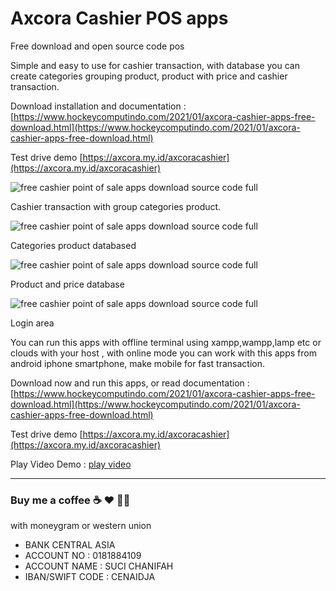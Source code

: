 # Axcora Cashier POS apps

Free download and open source code pos

Simple and easy to use for cashier transaction, with database you can create categories grouping product, product with price and cashier transaction.

Download installation and documentation :
[https://www.hockeycomputindo.com/2021/01/axcora-cashier-apps-free-download.html](https://www.hockeycomputindo.com/2021/01/axcora-cashier-apps-free-download.html)

Test drive demo [https://axcora.my.id/axcoracashier](https://axcora.my.id/axcoracashier)

![free cashier point of sale apps download source code full](https://1.bp.blogspot.com/-hiDdY27VP4g/YBGYNUZgqxI/AAAAAAAAJ84/XXA2lzzWU8EIs8k3a1_EoGj1UBg1JaPFACLcBGAsYHQ/s16000/free%2Bdownload%2Bopen%2Bsource%2Bcode%2Bpos%2Bpoint%2Bofsale%2Baplikasi%2Bkasir%2Btoko%2Brestoran%2Bgratis%2B%25283%2529.png)

Cashier transaction with group categories product.


![free cashier point of sale apps download source code full](https://1.bp.blogspot.com/--WYb6fVfYeI/YBGYNRYS5jI/AAAAAAAAJ8w/ap_X0xUFsHkkFYCZcrLQfxIohUwOkdedACLcBGAsYHQ/s1366/free%2Bdownload%2Bopen%2Bsource%2Bcode%2Bpos%2Bpoint%2Bofsale%2Baplikasi%2Bkasir%2Btoko%2Brestoran%2Bgratis%2B%25281%2529.png)

Categories product databased

![free cashier point of sale apps download source code full](https://1.bp.blogspot.com/-uh8dSf2WDVs/YBGYNaCcEvI/AAAAAAAAJ80/7pWDuCJNNZ0UKX8KQTrBwX-i6kcJbgrQwCLcBGAsYHQ/s16000/free%2Bdownload%2Bopen%2Bsource%2Bcode%2Bpos%2Bpoint%2Bofsale%2Baplikasi%2Bkasir%2Btoko%2Brestoran%2Bgratis%2B%25282%2529.png)

Product and price database

![free cashier point of sale apps download source code full](https://1.bp.blogspot.com/-qIG8mrs2r18/YBGaMVpSXvI/AAAAAAAAJ9M/1PZzEY66r0stbY7duKt0_CszE7v5bzj6wCLcBGAsYHQ/s16000/Screenshot_2021-01-27%2BAxcora%2BCashier%2BPOS%2BApps%25281%2529.png)

Login area

You can run this apps with offline terminal using xampp,wampp,lamp etc or clouds with your host , with online mode you can work with this apps from android iphone smartphone, make mobile for fast transaction.

Download now and run this apps, or read documentation :
[https://www.hockeycomputindo.com/2021/01/axcora-cashier-apps-free-download.html](https://www.hockeycomputindo.com/2021/01/axcora-cashier-apps-free-download.html)

Test drive demo [https://axcora.my.id/axcoracashier](https://axcora.my.id/axcoracashier)

Play Video Demo : [play video](https://youtu.be/uC-tLKl6ges)


--------------------------------------------------------------------------------------------------------------------

### Buy me a coffee ☕️ ❤️  ✌🏻 

with moneygram or western union

+ BANK CENTRAL ASIA
+ ACCOUNT NO : 0181884109
+ ACCOUNT NAME : SUCI CHANIFAH
+ IBAN/SWIFT CODE : CENAIDJA
